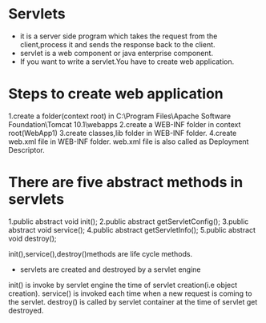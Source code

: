 # Servlets

* it is a server side program which takes the request from the client,process it and sends the response back
  to the client.
* servlet is a web component or java enterprise component.
* If you want to write a servlet.You have to create web application.

# Steps to create web application
1.create a folder(context root) in C:\Program Files\Apache Software Foundation\Tomcat 10.1\webapps
2.create a WEB-INF folder in context root(WebApp1)
3.create classes,lib folder in WEB-INF folder.
4.create web.xml file in WEB-INF folder.
  web.xml file is also called as Deployment Descriptor.

# There are five abstract methods in servlets
  1.public abstract void init();
  2.public abstract getServletConfig();
  3.public abstract void service();
  4.public abstract getServletInfo();
  5.public abstract void destroy();

init(),service(),destroy()methods are life cycle methods.
* servlets are created and destroyed by a servlet engine

init() is invoke by servlet engine the time of servlet creation(i.e object creation).
service() is invoked each time when a new request is coming to the servlet.
destroy() is called by servlet container at the time of servlet get destroyed.
